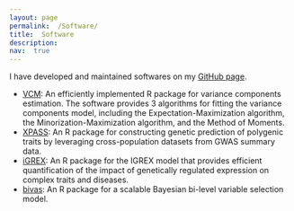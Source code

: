 ```yaml
---
layout: page
permalink:  /Software/
title:  Software
description: 
nav:  true
---
```

I have developed and maintained softwares on my [GitHub page](https://github.com/mxcai).

- [VCM](https://github.com/mxcai/VCM): 	An efficiently implemented R package for variance components estimation. The software provides 3 algorithms for fitting the variance components model, including the Expectation-Maximization algorithm, the Minorization-Maximization algorithm, and the Method of Moments.
- [XPASS](https://github.com/mxcai/XPASS): 	An R package for constructing genetic prediction of polygenic traits by leveraging cross-population datasets from GWAS summary data.
- [iGREX](https://github.com/mxcai/iGREX): 	An R package for the IGREX model that provides efficient quantification of the impact of genetically regulated expression on complex traits and diseases.
- [bivas](https://github.com/mxcai/bivas): 	An R package for a scalable Bayesian bi-level variable selection model.
